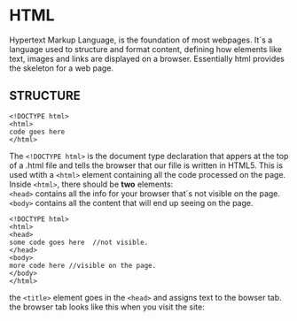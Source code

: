 # HTML
Hypertext Markup Language, is the foundation of most webpages. It´s a language used to structure and format content, defining how elements like text, images and links are displayed on a browser. Essentially html provides the skeleton for a web page.

## STRUCTURE
````
<!DOCTYPE html>
<html>
code goes here
</html>
````

The `<!DOCTYPE html>` is the document type declaration that appers at the top of a .html file and tells the browser that our fille is written in HTML5. 
This is used wtith a `<html>` element containing all the code processed on the page. <br>
Inside `<html>`, there should be **two** elements:<br>
`<head>` contains all the info for your browser that´s not visible on the page. <br>
`<body>` contains all the content that will end up seeing on the page.
```
<!DOCTYPE html>
<html>
<head>
some code goes here  //not visible.
</head>
<body>
more code here //visible on the page.
</body>
</html>
````
the `<title>` element goes in the `<head>` and assigns text to the bowser tab. <br>
the browser tab looks like this when you visit the site:<br>
